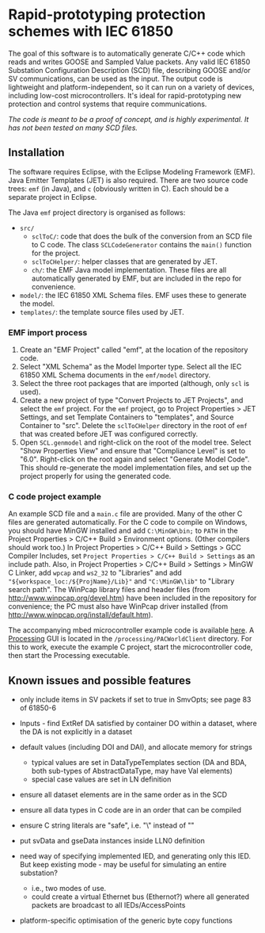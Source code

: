 # Rapid-prototyping protection schemes with IEC 61850 #

The goal of this software is to automatically generate C/C++ code which reads and writes GOOSE and Sampled Value packets. Any valid IEC 61850 Substation Configuration Description (SCD) file, describing GOOSE and/or SV communications, can be used as the input. The output code is lightweight and platform-independent, so it can run on a variety of devices, including low-cost microcontrollers. It's ideal for rapid-prototyping new protection and control systems that require communications.

*The code is meant to be a proof of concept, and is highly experimental. It has not been tested on many SCD files.*


## Installation ##

The software requires Eclipse, with the Eclipse Modeling Framework (EMF). Java Emitter Templates (JET) is also required. There are two source code trees: `emf` (in Java), and `c` (obviously written in C). Each should be a separate project in Eclipse.

The Java `emf` project directory is organised as follows:

 - `src/`
   - `sclToC/`: code that does the bulk of the conversion from an SCD file to C code. The class `SCLCodeGenerator` contains the `main()` function for the project.
   - `sclToCHelper/`: helper classes that are generated by JET.
   - `ch/`: the EMF Java model implementation. These files are all automatically generated by EMF, but are included in the repo for convenience.
 - `model/`: the IEC 61850 XML Schema files. EMF uses these to generate the model.
 - `templates/`: the template source files used by JET.

### EMF import process ###

 1. Create an "EMF Project" called "emf", at the location of the repository code.
 2. Select "XML Schema" as the Model Importer type. Select all the IEC 61850 XML Schema documents in the `emf/model` directory.
 3. Select the three root packages that are imported (although, only `scl` is used).
 4. Create a new project of type "Convert Projects to JET Projects", and select the `emf` project. For the `emf` project, go to Project Properties > JET Settings, and set Template Containers to "templates", and Source Container to "src". Delete the `sclToCHelper` directory in the root of `emf` that was created before JET was configured correctly.
 5. Open `SCL.genmodel` and right-click on the root of the model tree. Select "Show Properties View" and ensure that "Compliance Level" is set to "6.0". Right-click on the root again and select "Generate Model Code". This should re-generate the model implementation files, and set up the project properly for using the generated code.

### C code project example ###

An example SCD file and a `main.c` file are provided. Many of the other C files are generated automatically. For the C code to compile on Windows, you should have MinGW installed and add `C:\MinGW\bin;` to `PATH` in the Project Properties > C/C++ Build > Environment options. (Other compilers should work too.) In Project Properties > C/C++ Build > Settings > GCC Compiler Includes, set `Project Properties > C/C++ Build > Settings` as an include path. Also, in Project Properties > C/C++ Build > Settings > MinGW C Linker, add `wpcap` and `ws2_32` to "Libraries" and add `"${workspace_loc:/${ProjName}/Lib}"` and `"C:\MinGW\lib"` to "Library search path". The WinPcap library files and header files (from http://www.winpcap.org/devel.htm) have been included in the repository for convenience; the PC must also have WinPcap driver installed (from http://www.winpcap.org/install/default.htm).

The accompanying mbed microcontroller example code is available [here](http://mbed.org/users/sblair/programs/rapid61850example/lyox9z). A [Processing](http://processing.org/) GUI is located in the `/processing/PACWorldClient` directory. For this to work, execute the example C project, start the microcontroller code, then start the Processing executable.


## Known issues and possible features ##

 - only include items in SV packets if set to true in SmvOpts; see page 83 of 61850-6

 - Inputs - find ExtRef DA satisfied by container DO within a dataset, where the DA is not explicitly in a dataset

 - default values (including DOI and DAI), and allocate memory for strings
    - typical values are set in DataTypeTemplates section (DA and BDA, both sub-types of AbstractDataType, may have Val elements)
    - special case values are set in LN definition

 - ensure all dataset elements are in the same order as in the SCD
 - ensure all data types in C code are in an order that can be compiled
 - ensure C string literals are "safe", i.e. "\\" instead of "\"

 - put svData and gseData instances inside LLN0 definition

 - need way of specifying implemented IED, and generating only this IED. But keep existing mode - may be useful for simulating an entire substation?
    - i.e., two modes of use.
    - could create a virtual Ethernet bus (Ethernot?) where all generated packets are broadcast to all IEDs/AccessPoints

 - platform-specific optimisation of the generic byte copy functions
 